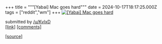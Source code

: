 +++
title = """[Yabai] Mac goes hard"""
date = 2024-10-17T18:17:25.000Z
tags = ["reddit","wm"]
+++
[![[Yabai] Mac goes hard](https://preview.redd.it/m8cao9zrycvd1.png?width=640&crop=smart&auto=webp&s=926ff7c3923ee3ab2445b7f18c899b8459aa641c "[Yabai] Mac goes hard")](https://www.reddit.com/r/unixporn/comments/1g5xj0r/yabai_mac_goes_hard/)

submitted by [/u/KvlxD](https://www.reddit.com/user/KvlxD)  
[\[link\]](https://i.redd.it/m8cao9zrycvd1.png) [\[comments\]](https://www.reddit.com/r/unixporn/comments/1g5xj0r/yabai_mac_goes_hard/)

[[source]](https://www.reddit.com/r/unixporn/comments/1g5xj0r/yabai_mac_goes_hard/)
